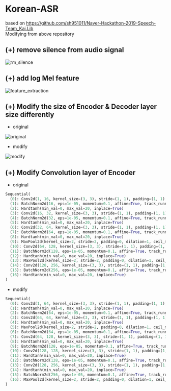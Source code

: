 # Korean-ASR
based on https://github.com/sh951011/Naver-Hackathon-2019-Speech-Team_Kai.Lib  
Modifying from above repository  
## (+) remove silence from audio signal  
![rm_silence](https://postfiles.pstatic.net/MjAxOTEwMzFfMjgy/MDAxNTcyNTI0ODg3Nzcw.rrhpw0MQUaT74qJTM38Q-1z7TxOXlm-rfNXEPRJTY_Ag.SdAUwOdD1loQt2CJBNUbFYUFElG3dSaAly9iZiHwu1Eg.PNG.sooftware/image.png?type=w773)  
## (+) add log Mel feature  
![feature_extraction](https://postfiles.pstatic.net/MjAxOTEwMzFfMjE4/MDAxNTcyNTIxNTQ2ODk0.M17MGaHYxtsa_aTH4YO5uZgdVVJaubIkPTJdFZjPopgg.yDEQa5pRaj6Rvd1p3gLGZBYMv32fiArBMhlEYU4tdz4g.PNG.sooftware/image.png?type=w773)  
## (+) Modify the size of Encoder & Decoder layer size differently  
* original  
  
![original](https://postfiles.pstatic.net/MjAxOTExMjdfMTk4/MDAxNTc0ODIxODc3MTkx.0JdK_SdhSHTGjkYpHhDq4MlztY4pn93g9ZoPRTotxbwg.uwbhrBU7jqTUFLKOZRU9pnBRX0kUU35Gy70P01JLdvcg.PNG.sooftware/image.png?type=w773)  
  
* modify  
  
![modify](https://postfiles.pstatic.net/MjAxOTExMjdfMjM1/MDAxNTc0ODIxOTY1NDI3.KIFNl1lvjCnYHXCzkEssJLJxXGs-m6zKvSfaurZncasg.PnUqcLztGAueEecp5DoOWf61AExatLIu4ZZoEeS1Ia4g.PNG.sooftware/image.png?type=w773)  
  
## (+) Modify Convolution layer of Encoder  
* original  
```python
Sequential(
  (0): Conv2d(1, 16, kernel_size=(3, 3), stride=(1, 1), padding=(1, 1), bias=False)
  (1): BatchNorm2d(16, eps=1e-05, momentum=0.1, affine=True, track_running_stats=True)
  (2): Hardtanh(min_val=0, max_val=20, inplace=True)
  (3): Conv2d(16, 32, kernel_size=(3, 3), stride=(1, 1), padding=(1, 1), bias=False)
  (4): BatchNorm2d(32, eps=1e-05, momentum=0.1, affine=True, track_running_stats=True)
  (5): Hardtanh(min_val=0, max_val=20, inplace=True)
  (6): Conv2d(32, 64, kernel_size=(3, 3), stride=(1, 1), padding=(1, 1), bias=False)
  (7): BatchNorm2d(64, eps=1e-05, momentum=0.1, affine=True, track_running_stats=True)
  (8): Hardtanh(min_val=0, max_val=20, inplace=True)
  (9): MaxPool2d(kernel_size=2, stride=2, padding=0, dilation=1, ceil_mode=False)
  (10): Conv2d(64, 128, kernel_size=(3, 3), stride=(1, 1), padding=(1, 1), bias=False)
  (11): BatchNorm2d(128, eps=1e-05, momentum=0.1, affine=True, track_running_stats=True)
  (12): Hardtanh(min_val=0, max_val=20, inplace=True)
  (13): MaxPool2d(kernel_size=2, stride=2, padding=0, dilation=1, ceil_mode=False)
  (14): Conv2d(128, 256, kernel_size=(3, 3), stride=(1, 1), padding=(1, 1), bias=False)
  (15): BatchNorm2d(256, eps=1e-05, momentum=0.1, affine=True, track_running_stats=True)
  (16): Hardtanh(min_val=0, max_val=20, inplace=True)
)
```
* modify  
```python
Sequential(
  (0): Conv2d(1, 64, kernel_size=(3, 3), stride=(1, 1), padding=(1, 1), bias=False)
  (1): Hardtanh(min_val=0, max_val=20, inplace=True)
  (2): BatchNorm2d(64, eps=1e-05, momentum=0.1, affine=True, track_running_stats=True)
  (3): Conv2d(64, 64, kernel_size=(3, 3), stride=(1, 1), padding=(1, 1), bias=False)
  (4): Hardtanh(min_val=0, max_val=20, inplace=True)
  (5): MaxPool2d(kernel_size=2, stride=2, padding=0, dilation=1, ceil_mode=False)
  (6): BatchNorm2d(64, eps=1e-05, momentum=0.1, affine=True, track_running_stats=True)
  (7): Conv2d(64, 128, kernel_size=(3, 3), stride=(1, 1), padding=(1, 1), bias=False)
  (8): Hardtanh(min_val=0, max_val=20, inplace=True)
  (9): BatchNorm2d(128, eps=1e-05, momentum=0.1, affine=True, track_running_stats=True)
  (10): Conv2d(128, 128, kernel_size=(3, 3), stride=(1, 1), padding=(1, 1), bias=False)
  (11): Hardtanh(min_val=0, max_val=20, inplace=True)
  (12): BatchNorm2d(128, eps=1e-05, momentum=0.1, affine=True, track_running_stats=True)
  (13): Conv2d(128, 256, kernel_size=(3, 3), stride=(1, 1), padding=(1, 1), bias=False)
  (14): Hardtanh(min_val=0, max_val=20, inplace=True)
  (15): BatchNorm2d(256, eps=1e-05, momentum=0.1, affine=True, track_running_stats=True)
  (16): MaxPool2d(kernel_size=2, stride=2, padding=0, dilation=1, ceil_mode=False)
)
```
